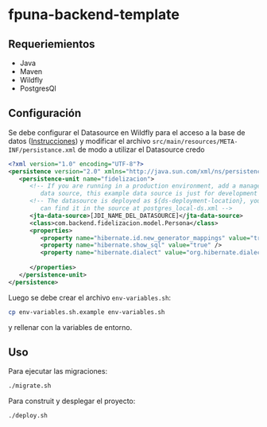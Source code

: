 # fpuna-backend-template

## Requeriemientos

- Java
- Maven
- Wildfly
- PostgresQl

## Configuración

Se debe configurar el Datasource en Wildfly para el acceso a la base de datos ([Instrucciones](https://www.stenusys.com/how_to_setup_postgresql_datasource_with_wildfly/)) y modificar el archivo `src/main/resources/META-INF/persistance.xml` de modo a utilizar el Datasource credo
```xml
<?xml version="1.0" encoding="UTF-8"?>
<persistence version="2.0" xmlns="http://java.sun.com/xml/ns/persistence" xmlns:xsi="http://www.w3.org/2001/XMLSchema-instance" xsi:schemaLocation="http://java.sun.com/xml/ns/persistence http://java.sun.com/xml/ns/persistence/persistence_2_0.xsd">
   <persistence-unit name="fidelizacion">
      <!-- If you are running in a production environment, add a managed 
         data source, this example data source is just for development and testing! -->
      <!-- The datasource is deployed as ${ds-deployment-location}, you
         can find it in the source at postgres_local-ds.xml -->
      <jta-data-source>[JDI_NAME_DEL_DATASOURCE]</jta-data-source>
      <class>com.backend.fidelizacion.model.Persona</class>
      <properties>
         <property name="hibernate.id.new_generator_mappings" value="true"/>
         <property name="hibernate.show_sql" value="true" />
         <property name="hibernate.dialect" value="org.hibernate.dialect.PostgreSQLDialect"/>
         
      </properties>
   </persistence-unit>
</persistence>
```

Luego se debe crear el archivo `env-variables.sh`:
```bash
cp env-variables.sh.example env-variables.sh
```
y rellenar con la variables de entorno.

## Uso

Para ejecutar las migraciones:
```bash
./migrate.sh
```

Para construit y desplegar el proyecto:
```bash
./deploy.sh
```
